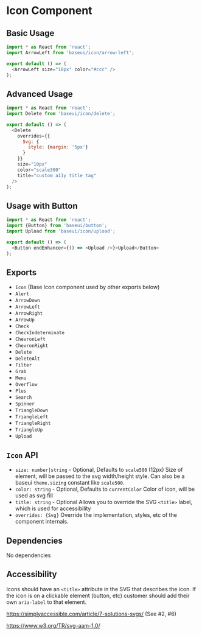 # Icon Component

## Basic Usage

```javascript
import * as React from 'react';
import ArrowLeft from 'baseui/icon/arrow-left';

export default () => (
  <ArrowLeft size="10px" color="#ccc" />
);
```

## Advanced Usage

```javascript
import * as React from 'react';
import Delete from 'baseui/icon/delete';

export default () => (
  <Delete
    overrides={{
      Svg: {
        style: {margin: '5px'}
      }
    }}
    size="10px"
    color="scale300"
    title="custom a11y title tag"
  />
);
```

## Usage with Button

```javascript
import * as React from 'react';
import {Button} from 'baseui/button';
import Upload from 'baseui/icon/upload';

export default () => (
  <Button endEnhancer={() => <Upload />}>Upload</Button>
);
```

## Exports

* `Icon` (Base Icon component used by other exports below)
* `Alert`
* `ArrowDown`
* `ArrowLeft`
* `ArrowRight`
* `ArrowUp`
* `Check`
* `CheckIndeterminate`
* `ChevronLeft`
* `ChevronRight`
* `Delete`
* `DeleteAlt`
* `Filter`
* `Grab`
* `Menu`
* `Overflow`
* `Plus`
* `Search`
* `Spinner`
* `TriangleDown`
* `TriangleLeft`
* `TriangleRight`
* `TriangleUp`
* `Upload`

## `Icon` API

* `size: number|string` - Optional, Defaults to `scale500` (12px)
  Size of element, will be passed to the svg width/height style. Can also be a baseui `theme.sizing` constant like `scale500`.
* `color: string` - Optional, Defaults to `currentColor`
  Color of icon, will be used as svg fill
* `title: string` - Optional
  Allows you to override the SVG `<title>` label, which is used for accessibility
* `overrides: {Svg}`
  Override the implementation, styles, etc of the component internals.

## Dependencies

No dependencies

## Accessibility

Icons should have an `<title>` attribute in the SVG that describes the icon. If the icon is on a clickable element (button, etc) customer should add their own `aria-label` to that element.

<https://simplyaccessible.com/article/7-solutions-svgs/> (See #2, #6)

<https://www.w3.org/TR/svg-aam-1.0/>